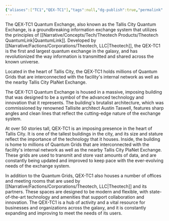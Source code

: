 ```yaml
---
{"aliases":["TC1","QEX-TC1"],"tags":null,"dg-publish":true,"permalink":"/narrative/locations/on-planet-locations/tallis/tallis-city/qex-tc-1-quantum-exchange/","dgPassFrontmatter":true}
---
```


The QEX-TC1 Quantum Exchange, also known as the Tallis City Quantum Exchange, is a groundbreaking information exchange system that utilizes the principles of [[Narrative/Concepts/Tech/Theotech Products/Theotech QuantumLink\|QuantumLink]]. Developed by [[Narrative/Factions/Corporations/Theotech, LLC\|Theotech]], the QEX-TC1 is the first and largest quantum exchange in the galaxy, and has revolutionized the way information is transmitted and shared across the known universe.

Located in the heart of Tallis City, the QEX-TC1 holds millions of Quantum Grids that are interconnected with the facility's internal network as well as the nearby Tallis City PlaNet Exchange.

The QEX-TC1 Quantum Exchange is housed in a massive, imposing building that was designed to be a symbol of the advanced technology and innovation that it represents. The building's brutalist architecture, which was commissioned by renowned Tallisite architect Austin Taswell, features sharp angles and clean lines that reflect the cutting-edge nature of the exchange system.

At over 50 stories tall, QEX-TC1 is an imposing presence in the heart of Tallis City. It is one of the tallest buildings in the city, and its size and stature reflect the importance of the technology that it houses. Inside, the building is home to millions of Quantum Grids that are interconnected with the facility's internal network as well as the nearby Tallis City PlaNet Exchange. These grids are used to transmit and store vast amounts of data, and are constantly being updated and improved to keep pace with the ever-evolving needs of the exchange system.

In addition to the Quantum Grids, QEX-TC1 also houses a number of offices and meeting rooms that are used by [[Narrative/Factions/Corporations/Theotech, LLC\|Theotech]] and its partners. These spaces are designed to be modern and flexible, with state-of-the-art technology and amenities that support collaboration and innovation. The QEX-TC1 is a hub of activity and a vital resource for businesses and organizations across the galaxy, and it is constantly expanding and improving to meet the needs of its users.

